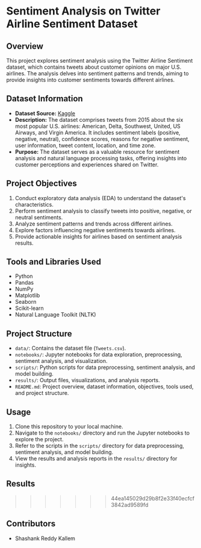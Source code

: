 # Sentiment Analysis on Twitter Airline Sentiment Dataset

## Overview
This project explores sentiment analysis using the Twitter Airline Sentiment dataset, which contains tweets about customer opinions on major U.S. airlines. The analysis delves into sentiment patterns and trends, aiming to provide insights into customer sentiments towards different airlines.

## Dataset Information
- **Dataset Source:** [Kaggle]([https://www.kaggle.com/datasets/crowdflower/twitter-airline-sentiment?resource=download](https://www.kaggle.com/datasets/crowdflower/twitter-airline-sentiment?resource=download))
- **Description:** The dataset comprises tweets from 2015 about the six most popular U.S. airlines: American, Delta, Southwest, United, US Airways, and Virgin America. It includes sentiment labels (positive, negative, neutral), confidence scores, reasons for negative sentiment, user information, tweet content, location, and time zone.
- **Purpose:** The dataset serves as a valuable resource for sentiment analysis and natural language processing tasks, offering insights into customer perceptions and experiences shared on Twitter.

## Project Objectives
1. Conduct exploratory data analysis (EDA) to understand the dataset's characteristics.
2. Perform sentiment analysis to classify tweets into positive, negative, or neutral sentiments.
3. Analyze sentiment patterns and trends across different airlines.
4. Explore factors influencing negative sentiments towards airlines.
5. Provide actionable insights for airlines based on sentiment analysis results.

## Tools and Libraries Used
- Python
- Pandas
- NumPy
- Matplotlib
- Seaborn
- Scikit-learn
- Natural Language Toolkit (NLTK)

## Project Structure
- `data/`: Contains the dataset file (`Tweets.csv`).
- `notebooks/`: Jupyter notebooks for data exploration, preprocessing, sentiment analysis, and visualization.
- `scripts/`: Python scripts for data preprocessing, sentiment analysis, and model building.
- `results/`: Output files, visualizations, and analysis reports.
- `README.md`: Project overview, dataset information, objectives, tools used, and project structure.

## Usage
1. Clone this repository to your local machine.
2. Navigate to the `notebooks/` directory and run the Jupyter notebooks to explore the project.
3. Refer to the scripts in the `scripts/` directory for data preprocessing, sentiment analysis, and model building.
4. View the results and analysis reports in the `results/` directory for insights.

## Results

>>>>>>> 44ea145029d29b8f2e33f40ecfcf3842ad9589fd
## Contributors
- Shashank Reddy Kallem
